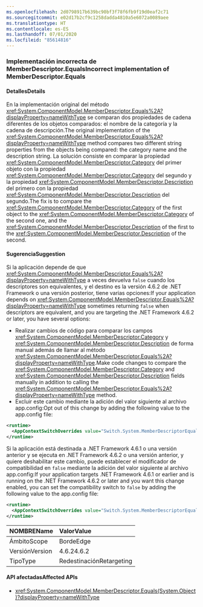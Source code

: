 ```yaml
---
ms.openlocfilehash: 2d0798917b639bc90bf3f78f6fb9f19d0eaf2c71
ms.sourcegitcommit: e02d17b2cf9c1258dadda4810a5e6072a0089aee
ms.translationtype: HT
ms.contentlocale: es-ES
ms.lasthandoff: 07/01/2020
ms.locfileid: "85614816"
---
```

### <a name="incorrect-implementation-of-memberdescriptorequals"></a><span data-ttu-id="fb7f4-101">Implementación incorrecta de MemberDescriptor.Equals</span><span class="sxs-lookup"><span data-stu-id="fb7f4-101">Incorrect implementation of MemberDescriptor.Equals</span></span>

#### <a name="details"></a><span data-ttu-id="fb7f4-102">Detalles</span><span class="sxs-lookup"><span data-stu-id="fb7f4-102">Details</span></span>

<span data-ttu-id="fb7f4-103">En la implementación original del método <xref:System.ComponentModel.MemberDescriptor.Equals%2A?displayProperty=nameWithType> se comparan dos propiedades de cadena diferentes de los objetos comparados: el nombre de la categoría y la cadena de descripción.</span><span class="sxs-lookup"><span data-stu-id="fb7f4-103">The original implementation of the <xref:System.ComponentModel.MemberDescriptor.Equals%2A?displayProperty=nameWithType> method compares two different string properties from the objects being compared: the category name and the description string.</span></span> <span data-ttu-id="fb7f4-104">La solución consiste en comparar la propiedad <xref:System.ComponentModel.MemberDescriptor.Category> del primer objeto con la propiedad <xref:System.ComponentModel.MemberDescriptor.Category> del segundo y la propiedad <xref:System.ComponentModel.MemberDescriptor.Description> del primero con la propiedad <xref:System.ComponentModel.MemberDescriptor.Description> del segundo.</span><span class="sxs-lookup"><span data-stu-id="fb7f4-104">The fix is to compare the <xref:System.ComponentModel.MemberDescriptor.Category> of the first object to the <xref:System.ComponentModel.MemberDescriptor.Category> of the second one, and the <xref:System.ComponentModel.MemberDescriptor.Description> of the first to the <xref:System.ComponentModel.MemberDescriptor.Description> of the second.</span></span>

#### <a name="suggestion"></a><span data-ttu-id="fb7f4-105">Sugerencia</span><span class="sxs-lookup"><span data-stu-id="fb7f4-105">Suggestion</span></span>

<span data-ttu-id="fb7f4-106">Si la aplicación depende de que <xref:System.ComponentModel.MemberDescriptor.Equals%2A?displayProperty=nameWithType> a veces devuelva `false` cuando los descriptores son equivalentes, y el destino es la versión 4.6.2 de .NET Framework o una versión posterior, tiene varias opciones:</span><span class="sxs-lookup"><span data-stu-id="fb7f4-106">If your application depends on <xref:System.ComponentModel.MemberDescriptor.Equals%2A?displayProperty=nameWithType> sometimes returning `false` when descriptors are equivalent, and you are targeting the .NET Framework 4.6.2 or later, you have several options:</span></span>

- <span data-ttu-id="fb7f4-107">Realizar cambios de código para comparar los campos <xref:System.ComponentModel.MemberDescriptor.Category> y <xref:System.ComponentModel.MemberDescriptor.Description> de forma manual además de llamar al método <xref:System.ComponentModel.MemberDescriptor.Equals%2A?displayProperty=nameWithType>.</span><span class="sxs-lookup"><span data-stu-id="fb7f4-107">Make code changes to compare the <xref:System.ComponentModel.MemberDescriptor.Category> and <xref:System.ComponentModel.MemberDescriptor.Description> fields manually in addition to calling the <xref:System.ComponentModel.MemberDescriptor.Equals%2A?displayProperty=nameWithType> method.</span></span>
- <span data-ttu-id="fb7f4-108">Excluir este cambio mediante la adición del valor siguiente al archivo app.config:</span><span class="sxs-lookup"><span data-stu-id="fb7f4-108">Opt out of this change by adding the following value to the app.config file:</span></span>

```xml
<runtime>
  <AppContextSwitchOverrides value="Switch.System.MemberDescriptorEqualsReturnsFalseIfEquivalent=true" />
</runtime>
```

<span data-ttu-id="fb7f4-109">Si la aplicación está destinada a .NET Framework 4.6.1 o una versión anterior y se ejecuta en .NET Framework 4.6.2 o una versión anterior, y quiere deshabilitar este cambio, puede establecer el modificador de compatibilidad en `false` mediante la adición del valor siguiente al archivo app.config:</span><span class="sxs-lookup"><span data-stu-id="fb7f4-109">If your application targets .NET Framework 4.6.1 or earlier and is running on the .NET Framework 4.6.2 or later and you want this change enabled, you can set the compatibility switch to `false` by adding the following value to the app.config file:</span></span>

```xml
<runtime>
  <AppContextSwitchOverrides value="Switch.System.MemberDescriptorEqualsReturnsFalseIfEquivalent=false" />
</runtime>
```

| <span data-ttu-id="fb7f4-110">NOMBRE</span><span class="sxs-lookup"><span data-stu-id="fb7f4-110">Name</span></span>    | <span data-ttu-id="fb7f4-111">Valor</span><span class="sxs-lookup"><span data-stu-id="fb7f4-111">Value</span></span>       |
|:--------|:------------|
| <span data-ttu-id="fb7f4-112">Ámbito</span><span class="sxs-lookup"><span data-stu-id="fb7f4-112">Scope</span></span>   | <span data-ttu-id="fb7f4-113">Borde</span><span class="sxs-lookup"><span data-stu-id="fb7f4-113">Edge</span></span>        |
| <span data-ttu-id="fb7f4-114">Versión</span><span class="sxs-lookup"><span data-stu-id="fb7f4-114">Version</span></span> | <span data-ttu-id="fb7f4-115">4.6.2</span><span class="sxs-lookup"><span data-stu-id="fb7f4-115">4.6.2</span></span>       |
| <span data-ttu-id="fb7f4-116">Tipo</span><span class="sxs-lookup"><span data-stu-id="fb7f4-116">Type</span></span>    | <span data-ttu-id="fb7f4-117">Redestinación</span><span class="sxs-lookup"><span data-stu-id="fb7f4-117">Retargeting</span></span> |

#### <a name="affected-apis"></a><span data-ttu-id="fb7f4-118">API afectadas</span><span class="sxs-lookup"><span data-stu-id="fb7f4-118">Affected APIs</span></span>

- <xref:System.ComponentModel.MemberDescriptor.Equals(System.Object)?displayProperty=nameWithType>
